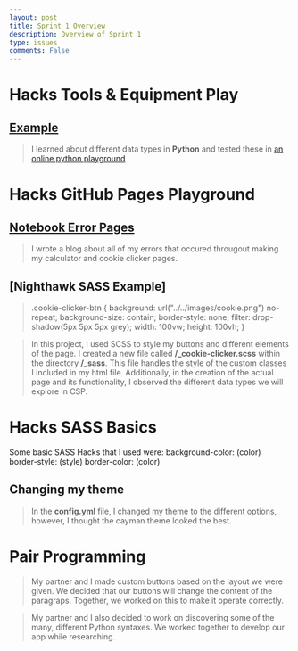 ```yaml
---
layout: post
title: Sprint 1 Overview
description: Overview of Sprint 1
type: issues
comments: False
---
```


# Hacks Tools & Equipment Play

## [Example]({{site.baseurl}}/2024/09/09/hacks_tools_equipment.html)

> I learned about different data types in **Python** and tested these in [an online python playground](https://programiz.pro/ide/python)

# Hacks GitHub Pages Playground

## [Notebook Error Pages]({{site.baseurl}}/error_notebook.html)

> I wrote a blog about all of my errors that occured througout making my calculator and cookie clicker pages.

## [Nighthawk SASS Example]
> .cookie-clicker-btn {
    background: url("../../images/cookie.png") no-repeat;
    background-size: contain;
    border-style: none;
    filter: drop-shadow(5px 5px 5px grey);
    width: 100vw;
    height: 100vh;
}

> In this project, I used SCSS to style my buttons and different elements of the page. I created a new file called **/_cookie-clicker.scss** within the directory **/_sass**.
> This file handles the style of the custom classes I included in my html file. Additionally, in the creation of the actual page and its functionality, I observed the different data types we will explore in CSP.

# Hacks SASS Basics
Some basic SASS Hacks that I used were:
background-color: (color)
border-style: (style)
border-color: (color)

## Changing my theme

> In the **config.yml** file, I changed my theme to the different options, however, I thought the cayman theme looked the best. 

# Pair Programming

> My partner and I made custom buttons based on the layout we were given. We decided that our buttons will change the content of the paragraps. Together, we worked on this to make it operate correctly.

> My partner and I also decided to work on discovering some of the many, different Python syntaxes. We worked together to develop our app while researching.